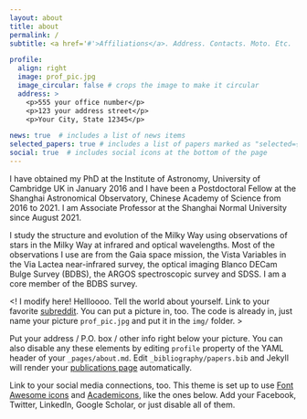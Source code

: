 ```yaml
---
layout: about
title: about
permalink: /
subtitle: <a href='#'>Affiliations</a>. Address. Contacts. Moto. Etc.

profile:
  align: right
  image: prof_pic.jpg
  image_circular: false # crops the image to make it circular
  address: >
    <p>555 your office number</p>
    <p>123 your address street</p>
    <p>Your City, State 12345</p>

news: true  # includes a list of news items
selected_papers: true # includes a list of papers marked as "selected={true}"
social: true  # includes social icons at the bottom of the page
---
```


I have obtained my PhD at the Institute of Astronomy, University of Cambridge UK in January 2016 and I have been a Postdoctoral Fellow at the Shanghai Astronomical Observatory, Chinese Academy of Science from 2016 to 2021. I am Associate Professor at the Shanghai Normal University since August 2021.

I study the structure and evolution of the Milky Way using observations of stars in the Milky Way at infrared and optical wavelengths. Most of the observations I use are from the Gaia space mission, the Vista Variables in the Via Lactea near-infrared survey, the optical imaging Blanco DECam Bulge Survey (BDBS), the ARGOS spectroscopic survey and SDSS. I am a core member of the BDBS survey.

<! I modify here! Hellloooo. Tell the world about yourself. Link to your favorite [subreddit](http://reddit.com). You can put a picture in, too. The code is already in, just name your picture `prof_pic.jpg` and put it in the `img/` folder. >

Put your address / P.O. box / other info right below your picture. You can also disable any these elements by editing `profile` property of the YAML header of your `_pages/about.md`. Edit `_bibliography/papers.bib` and Jekyll will render your [publications page](/al-folio/publications/) automatically.

Link to your social media connections, too. This theme is set up to use [Font Awesome icons](http://fortawesome.github.io/Font-Awesome/) and [Academicons](https://jpswalsh.github.io/academicons/), like the ones below. Add your Facebook, Twitter, LinkedIn, Google Scholar, or just disable all of them. 
